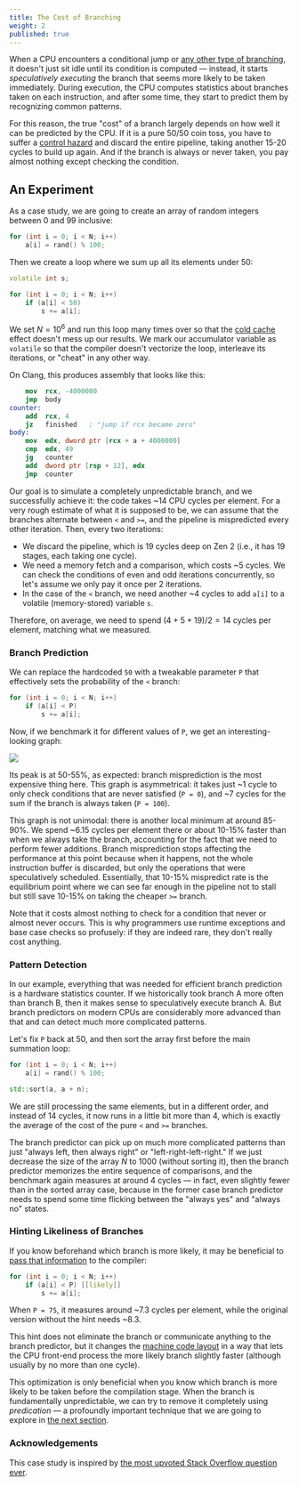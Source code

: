 ```yaml
---
title: The Cost of Branching
weight: 2
published: true
---
```


When a CPU encounters a conditional jump or [any other type of branching](/hpc/architecture/indirect), it doesn't just sit idle until its condition is computed — instead, it starts *speculatively executing* the branch that seems more likely to be taken immediately. During execution, the CPU computes statistics about branches taken on each instruction, and after some time, they start to predict them by recognizing common patterns.

For this reason, the true "cost" of a branch largely depends on how well it can be predicted by the CPU. If it is a pure 50/50 coin toss, you have to suffer a [control hazard](../hazards) and discard the entire pipeline, taking another 15-20 cycles to build up again. And if the branch is always or never taken, you pay almost nothing except checking the condition.

## An Experiment

As a case study, we are going to create an array of random integers between 0 and 99 inclusive:

```c++
for (int i = 0; i < N; i++)
    a[i] = rand() % 100;
```

Then we create a loop where we sum up all its elements under 50:

```c++
volatile int s;

for (int i = 0; i < N; i++)
    if (a[i] < 50)
        s += a[i];
```

We set $N = 10^6$ and run this loop many times over so that the [cold cache](/hpc/cpu-cache/bandwidth) effect doesn't mess up our results. We mark our accumulator variable as `volatile` so that the compiler doesn't vectorize the loop, interleave its iterations, or "cheat" in any other way.

On Clang, this produces assembly that looks like this:

```nasm
    mov  rcx, -4000000
    jmp  body
counter:
    add  rcx, 4
    jz   finished   ; "jump if rcx became zero"
body:
    mov  edx, dword ptr [rcx + a + 4000000]
    cmp  edx, 49
    jg   counter
    add  dword ptr [rsp + 12], edx
    jmp  counter
```

Our goal is to simulate a completely unpredictable branch, and we successfully achieve it: the code takes ~14 CPU cycles per element. For a very rough estimate of what it is supposed to be, we can assume that the branches alternate between `<` and `>=`, and the pipeline is mispredicted every other iteration. Then, every two iterations:

- We discard the pipeline, which is 19 cycles deep on Zen 2 (i.e., it has 19 stages, each taking one cycle).
- We need a memory fetch and a comparison, which costs ~5 cycles. We can check the conditions of even and odd iterations concurrently, so let's assume we only pay it once per 2 iterations.
- In the case of the `<` branch, we need another ~4 cycles to add `a[i]` to a volatile (memory-stored) variable `s`.

Therefore, on average, we need to spend $(4 + 5 + 19) / 2 = 14$ cycles per element, matching what we measured.

### Branch Prediction

We can replace the hardcoded `50` with a tweakable parameter `P` that effectively sets the probability of the `<` branch:

```c++
for (int i = 0; i < N; i++)
    if (a[i] < P)
        s += a[i];
```

Now, if we benchmark it for different values of `P`, we get an interesting-looking graph:

![](../img/probabilities.svg)

Its peak is at 50-55%, as expected: branch misprediction is the most expensive thing here. This graph is asymmetrical: it takes just ~1 cycle to only check conditions that are never satisfied (`P = 0`), and ~7 cycles for the sum if the branch is always taken (`P = 100`).

This graph is not unimodal: there is another local minimum at around 85-90%. We spend ~6.15 cycles per element there or about 10-15% faster than when we always take the branch, accounting for the fact that we need to perform fewer additions. Branch misprediction stops affecting the performance at this point because when it happens, not the whole instruction buffer is discarded, but only the operations that were speculatively scheduled. Essentially, that 10-15% mispredict rate is the equilibrium point where we can see far enough in the pipeline not to stall but still save 10-15% on taking the cheaper `>=` branch.

Note that it costs almost nothing to check for a condition that never or almost never occurs. This is why programmers use runtime exceptions and base case checks so profusely: if they are indeed rare, they don't really cost anything.

### Pattern Detection

In our example, everything that was needed for efficient branch prediction is a hardware statistics counter. If we historically took branch A more often than branch B, then it makes sense to speculatively execute branch A. But branch predictors on modern CPUs are considerably more advanced than that and can detect much more complicated patterns.

Let's fix `P` back at 50, and then sort the array first before the main summation loop:

```c++
for (int i = 0; i < N; i++)
    a[i] = rand() % 100;

std::sort(a, a + n);
```

We are still processing the same elements, but in a different order, and instead of 14 cycles, it now runs in a little bit more than 4, which is exactly the average of the cost of the pure `<` and `>=` branches.

The branch predictor can pick up on much more complicated patterns than just "always left, then always right" or "left-right-left-right." If we just decrease the size of the array $N$ to 1000 (without sorting it), then the branch predictor memorizes the entire sequence of comparisons, and the benchmark again measures at around 4 cycles — in fact, even slightly fewer than in the sorted array case, because in the former case branch predictor needs to spend some time flicking between the "always yes" and "always no" states.

### Hinting Likeliness of Branches

If you know beforehand which branch is more likely, it may be beneficial to [pass that information](/hpc/compilation/situational) to the compiler:

```c++
for (int i = 0; i < N; i++)
    if (a[i] < P) [[likely]]
        s += a[i];
```

When `P = 75`, it measures around ~7.3 cycles per element, while the original version without the hint needs ~8.3.

This hint does not eliminate the branch or communicate anything to the branch predictor, but it changes the [machine code layout](/hpc/architecture/layout) in a way that lets the CPU front-end process the more likely branch slightly faster (although usually by no more than one cycle).

This optimization is only beneficial when you know which branch is more likely to be taken before the compilation stage. When the branch is fundamentally unpredictable, we can try to remove it completely using *predication* — a profoundly important technique that we are going to explore in [the next section](../branchless).

### Acknowledgements

This case study is inspired by [the most upvoted Stack Overflow question ever](https://stackoverflow.com/questions/11227809/why-is-processing-a-sorted-array-faster-than-processing-an-unsorted-array).
